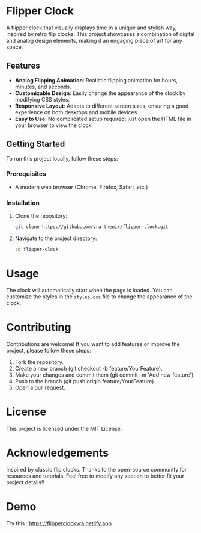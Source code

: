 # Flipper Clock

A flipper clock that visually displays time in a unique and stylish way, inspired by retro flip clocks. This project showcases a combination of digital and analog design elements, making it an engaging piece of art for any space.

## Features

- **Analog Flipping Animation**: Realistic flipping animation for hours, minutes, and seconds.
- **Customizable Design**: Easily change the appearance of the clock by modifying CSS styles.
- **Responsive Layout**: Adapts to different screen sizes, ensuring a good experience on both desktops and mobile devices.
- **Easy to Use**: No complicated setup required; just open the HTML file in your browser to view the clock.

## Getting Started

To run this project locally, follow these steps:

### Prerequisites

- A modern web browser (Chrome, Firefox, Safari, etc.)

### Installation

1. Clone the repository:
   ```bash
   git clone https://github.com/vra-thenix/flipper-clock.git

2. Navigate to the project directory:
   ```bash
   cd flipper-clock

# Usage
The clock will automatically start when the page is loaded. You can customize the styles in the ```styles.css``` file to change the appearance of the clock.


# Contributing
Contributions are welcome! If you want to add features or improve the project, please follow these steps:

1. Fork the repository.
2. Create a new branch (git checkout -b feature/YourFeature).
3. Make your changes and commit them (git commit -m 'Add new feature').
4. Push to the branch (git push origin feature/YourFeature).
5. Open a pull request.

# License
This project is licensed under the MIT License.

# Acknowledgements
Inspired by classic flip clocks.
Thanks to the open-source community for resources and tutorials.
Feel free to modify any section to better fit your project details!!

# Demo

Try this : https://flipperclockvra.netlify.app






